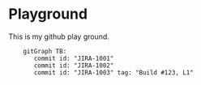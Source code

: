 # Playground
This is my github play ground. 
``` mermaid
    gitGraph TB:
       commit id: "JIRA-1001"
       commit id: "JIRA-1002"
       commit id: "JIRA-1003" tag: "Build #123, L1"
     
```
